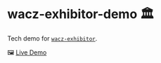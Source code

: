 # wacz-exhibitor-demo 🏛️
Tech demo for [`wacz-exhibitor`](https://github.com/harvard-lil/wacz-exhibitor). 

🖼️ [Live Demo](https://warcembed-demo.lil.tools)
